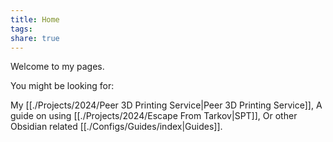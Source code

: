 ```yaml
---
title: Home
tags: 
share: true
---
```

Welcome to my pages. 

You might be looking for:

My [[./Projects/2024/Peer 3D Printing Service|Peer 3D Printing Service]],
A guide on using [[./Projects/2024/Escape From Tarkov|SPT]],
Or other Obsidian related [[./Configs/Guides/index|Guides]].
